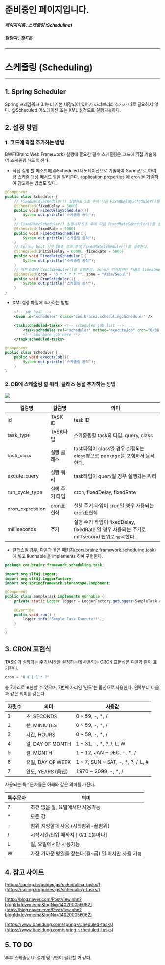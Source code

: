 # 준비중인 페이지입니다.
##### 페이지이름 : 스케줄링 (Scheduling)
##### 담당자 : 정지은


---


# 스케줄링 (Scheduling)
---

## 1. Spring Scheduler

Spring 프레임워크 3.1부터 기본 내장되어 있어서 라리브러리 추가가 따로 필요하지 않다.
@Scheduled 어노테이션 또는 XML 설정으로 실행가능하다.

## 2. 설정 방법

### 1. 코드에 직접 추가하는 방법

BWF(Brainz Web Framework) 실행에 필요한 필수 스케줄링은 코드에 직접 기술하여 스케줄링 하도록 한다.

 - 직접 실행 할 메소드에 @Scheduled 어노테이션으로 기술하여 Spring으로 하여금 스케줄 대상 메서드 임을 알려준다.
   application.properties 에 cron 을 기술하여 참고하는 방법도 있다.
```java
@Component 
public class Scheduler {
    // FixedDelayScheduler() 실행완료 5초 후에 다음 FixedDelayScheduler()를 실행한다.
    @Scheduled(fixedDelay = 5000)
    public void FixedDelayScheduler(){
        System.out.println("스케줄링 동작");
    }
    // FixedRateScheduler() 실행시작 5초 후에 다음 FixedRateScheduler()를 실행한다. 
    @Scheduled(fixedRate = 5000)
    public void FixedRateScheduler(){
        System.out.println("스케줄링 동작");
    }
    // Spring boot 시작 60초 경과 후에 FixedRateScheduler()를 실행한다. 
    @Scheduled(initialDelay = 60000, fixedRate = 5000)
    public void FixedRateScheduler(){
        System.out.println("스케줄링 동작");
    }
    // 매분 0초에 CronScheduler()를 실행한다. zone는 미지정하면 디폴트 timezone을 사용한다. 
    @Scheduled(cron = "0 * * * * *", zone = "Asia/Seoul")
    public void CronScheduler(){
        System.out.println("스케줄링 동작");
    }
} 
```
 - XML설정 파일에 추가하는 방법
```xml
    <!-- job bean -->
    <bean id="scheduler" class="com.brainz.scheduling.Scheduler" />
    
    <task:scheduled-tasks> <!-- scheduled job list -->
        <task:scheduled ref="scheduler" method="executeJob" cron="0/30 * * * * ?"/>
        <!-- add more job here -->
    </task:scheduled-tasks>
```
```java
@Component 
public class Scheduler {
    public void executeJob(){
        System.out.println("스케줄링 동작");
    }
} 
```

### 2. DB에 스케줄링 할 쿼리, 클래스 등을 추가하는 방법

<img src ="./media/schedule_task_info.png" />

|컬럼명|컬럼명|의미|
|--|--|--|
|id|TASK ID|task ID|
|task_type|TASK타입|스케줄링할 task의 타입. query, class|
|task_class|실행 클래스|task타입이 class일 경우 실행되는 class명으로 package를 포함해서 등록한다.|
|excute_query|실행 쿼리|task타입이 query일 경우 실행되는 쿼리|
|run_cycle_type|실행 주기 타입|cron, fixedDelay, fixedRate|
|cron_expression|cron표현식|실행 주기 타입이 cron일 경우 사용되는 cron표현식|
|milliseconds|주기|실행 주기 타입이 fixedDelay, fixedRate 일 경우 사용되는 주기로 millisecond 단위로 등록한다.|

 - 클래스일 경우, 다음과 같은 패키지(com.brainz.framework.scheduling.task)에 넣고 Runnable 을 implements 하여 구현한다.
 
```java
package com.brainz.framework.scheduling.task;

import org.slf4j.Logger;
import org.slf4j.LoggerFactory;
import org.springframework.stereotype.Component;

@Component
public class SampleTask implements Runnable {
    private static Logger logger = LoggerFactory.getLogger(SampleTask.class);

    @Override
    public void run() {
        logger.info("Sample Task Execute!!");
    }

}
```

## 3. CRON 표현식

TASK 가 실행되는 주기/시간을 설정하는데 사용되는 CRON 표현식은 다음과 같이 표기한다.
```java
cron = "0 0 1 1 * ?"
```

총 7자리로 표현할 수 있으며, 7번째 자리인 '년도'는 옵션으로 사용한다. 왼쪽부터 다음과 같은 의미를 갖는다.

|자릿수 |의미  |사용값|
|--|--|--|
|1|초, SECONDS|0 ~ 59, -, *, /|
|2|분, MINIUTES|0 ~ 59, -, *, /|
|3|시간, HOURS|0 ~ 59, -, *, /|
|4|일, DAY OF MONTH|1 ~ 31, -, *, ?, /, L, W|
|5|월, MONTH|1 ~ 12, JAN ~ DEC, -, *, /|
|6|요일, DAY OF WEEK|1 ~ 7, SUN ~ SAT, -, *, ?, /, L, #|
|7|연도, YEARS (옵션)|1970 ~ 2099, -, *, /|

사용되는 특수문자들은 아래와 같은 의미를 가진다.  

|특수문자 |의미  |
|--|--|
|? | 조건 없음 일, 요일에서만 사용가능|
|* | 모든 값|  
|-| 범위 지정할때 사용 (시작범위-끝범위)|  
|/|시작시간/단위 때까지 [ 0/1 1분마다] | 
|L|일, 요일에서만 사용가능  |
|W|가장 가까운 평일을 찾는다(월~금) 일 에서만 사용 가능 | 


## 4. 참고 사이트

[https://spring.io/guides/gs/scheduling-tasks/](https://spring.io/guides/gs/scheduling-tasks/)

[http://blog.naver.com/PostView.nhn?blogId=lovemema&logNo=140200056062](http://blog.naver.com/PostView.nhn?blogId=lovemema&logNo=140200056062)

[https://www.baeldung.com/spring-scheduled-tasks](https://www.baeldung.com/spring-scheduled-tasks)

## 5. TO DO

추후 스케줄링 UI 설계 및 구현이 필요할 거 같다. 

